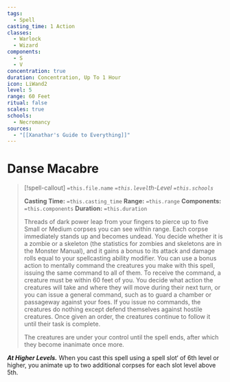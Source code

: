 ```yaml
---
tags:
  - Spell
casting_time: 1 Action
classes:
  - Warlock
  - Wizard
components:
  - S
  - V
concentration: true
duration: Concentration, Up To 1 Hour
icon: LiWand2
level: 5
range: 60 Feet
ritual: false
scales: true
schools:
  - Necromancy
sources:
  - "[[Xanathar's Guide to Everything]]"
---
```


# Danse Macabre

>[!spell-callout] `=this.file.name`
>*`=this.level`th-Level `=this.schools`*
>
>**Casting Time:** `=this.casting_time`
>**Range:** `=this.range`
>**Components:** `=this.components`
>**Duration:** `=this.duration`
>
>Threads of dark power leap from your fingers to pierce up to five Small or Medium corpses you can see within range. Each corpse immediately stands up and becomes undead. You decide whether it is a zombie or a skeleton (the statistics for zombies and skeletons are in the Monster Manual), and it gains a bonus to its attack and damage rolls equal to your spellcasting ability modifier. You can use a bonus action to mentally command the creatures you make with this spell, issuing the same command to all of them. To receive the command, a creature must be within 60 feet of you. You decide what action the creatures will take and where they will move during their next turn, or you can issue a general command, such as to guard a chamber or passageway against your foes. If you issue no commands, the creatures do nothing except defend themselves against hostile creatures. Once given an order, the creatures continue to follow it until their task is complete.
>
>The creatures are under your control until the spell ends, after which they become inanimate once more.
>
>
***At Higher Levels.*** When you cast this spell using a spell slot‘ of 6th level or higher, you animate up to two additional corpses for each slot level above 5th.
